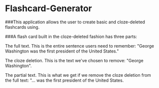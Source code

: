 # Flashcard-Generator

###This application allows the user to create basic and cloze-deleted flashcards using.

###A flash card built in the cloze-deleted fashion has three parts:

The full text. This is the entire sentence users need to remember: "George Washington was the first president of the United States."

The cloze deletion. This is the text we've chosen to remove: "George Washington".

The partial text. This is what we get if we remove the cloze deletion from the full text: "... was the first president of the United States.
